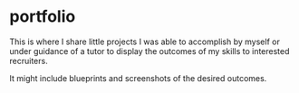 # portfolio
This is where I share little projects I was able to accomplish by myself or under guidance of a tutor 
to display the outcomes of my skills to interested recruiters.

It might include blueprints and screenshots of the desired outcomes.
